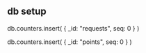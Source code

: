 db setup
--------

  db.counters.insert(
     {
        _id: "requests",
        seq: 0
     }
  )

  db.counters.insert(
     {
        _id: "points",
        seq: 0
     }
  )
